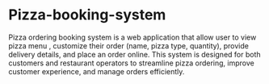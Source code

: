 # Pizza-booking-system
Pizza ordering booking system is a web application that allow user to view pizza menu , customize their order (name, pizza type, quantity), provide delivery details, and place an order online. This system is designed for both customers and restaurant operators to streamline pizza ordering, improve customer experience, and manage orders efficiently.
